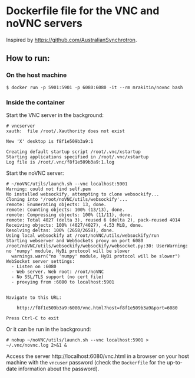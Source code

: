 # Dockerfile file for the VNC and noVNC servers

Inspired by https://github.com/AustralianSynchrotron.

## How to run:

### On the host machine
```
$ docker run -p 5901:5901 -p 6080:6080 -it --rm mrakitin/novnc bash
```

### Inside the container
Start the VNC server in the background:
```
# vncserver
xauth:  file /root/.Xauthority does not exist

New 'X' desktop is f8f1e509b3a9:1

Creating default startup script /root/.vnc/xstartup
Starting applications specified in /root/.vnc/xstartup
Log file is /root/.vnc/f8f1e509b3a9:1.log
```

Start the noVNC server:
```
# ~/noVNC/utils/launch.sh --vnc localhost:5901
Warning: could not find self.pem
No installed websockify, attempting to clone websockify...
Cloning into '/root/noVNC/utils/websockify'...
remote: Enumerating objects: 13, done.
remote: Counting objects: 100% (13/13), done.
remote: Compressing objects: 100% (11/11), done.
remote: Total 4027 (delta 3), reused 6 (delta 2), pack-reused 4014
Receiving objects: 100% (4027/4027), 4.53 MiB, done.
Resolving deltas: 100% (2658/2658), done.
Using local websockify at /root/noVNC/utils/websockify/run
Starting webserver and WebSockets proxy on port 6080
/root/noVNC/utils/websockify/websockify/websocket.py:30: UserWarning: no 'numpy' module, HyBi protocol will be slower
  warnings.warn("no 'numpy' module, HyBi protocol will be slower")
WebSocket server settings:
  - Listen on :6080
  - Web server. Web root: /root/noVNC
  - No SSL/TLS support (no cert file)
  - proxying from :6080 to localhost:5901


Navigate to this URL:

    http://f8f1e509b3a9:6080/vnc.html?host=f8f1e509b3a9&port=6080

Press Ctrl-C to exit
```

Or it can be run in the background:
```
# nohup ~/noVNC/utils/launch.sh --vnc localhost:5901 > ~/.vnc/novnc.log 2>&1 &
```

Access the server http://localhost:6080/vnc.html in a browser on your host
machine with the `vncuser` password (check the `Dockerfile` for the up-to-date
information about the password).

